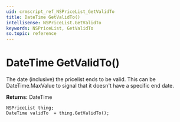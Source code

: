 ```yaml
---
uid: crmscript_ref_NSPriceList_GetValidTo
title: DateTime GetValidTo()
intellisense: NSPriceList.GetValidTo
keywords: NSPriceList, GetValidTo
so.topic: reference
---
```


# DateTime GetValidTo()

The date (inclusive) the pricelist ends to be valid. This can be DateTime.MaxValue to signal that it doesn't have a specific end date.

**Returns:** DateTime

```crmscript
NSPriceList thing;
DateTime validTo  = thing.GetValidTo();
```

